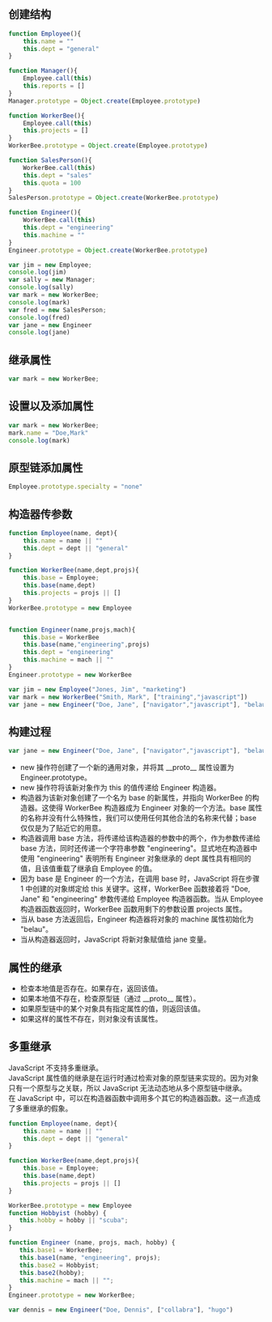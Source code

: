 ## 创建结构
```javascript
function Employee(){
    this.name = ""
    this.dept = "general"
}

function Manager(){
    Employee.call(this)
    this.reports = []
}
Manager.prototype = Object.create(Employee.prototype)

function WorkerBee(){
    Employee.call(this)
    this.projects = []
}
WorkerBee.prototype = Object.create(Employee.prototype)

function SalesPerson(){
    WorkerBee.call(this)
    this.dept = "sales"
    this.quota = 100
}
SalesPerson.prototype = Object.create(WorkerBee.prototype)

function Engineer(){
    WorkerBee.call(this)
    this.dept = "engineering"
    this.machine = ""
}
Engineer.prototype = Object.create(WorkerBee.prototype)

var jim = new Employee;
console.log(jim)
var sally = new Manager;
console.log(sally)
var mark = new WorkerBee;
console.log(mark)
var fred = new SalesPerson;
console.log(fred)
var jane = new Engineer
console.log(jane)
```

## 继承属性
```javascript
var mark = new WorkerBee;
```
## 设置以及添加属性
```javascript
var mark = new WorkerBee;
mark.name = "Doe,Mark"
console.log(mark)
```

## 原型链添加属性
```javascript
Employee.prototype.specialty = "none"
```

## 构造器传参数
```javascript
function Employee(name, dept){
    this.name = name || ""
    this.dept = dept || "general"
}

function WorkerBee(name,dept,projs){
    this.base = Employee;
    this.base(name,dept)
    this.projects = projs || []
}
WorkerBee.prototype = new Employee


function Engineer(name,projs,mach){
    this.base = WorkerBee
    this.base(name,"engineering",projs)
    this.dept = "engineering"
    this.machine = mach || ""
}
Engineer.prototype = new WorkerBee

var jim = new Employee("Jones, Jim", "marketing")
var mark = new WorkerBee("Smith, Mark", ["training","javascript"])
var jane = new Engineer("Doe, Jane", ["navigator","javascript"], "belau")
```

## 构建过程
```javascript
var jane = new Engineer("Doe, Jane", ["navigator","javascript"], "belau")
```
- new 操作符创建了一个新的通用对象，并将其 \_\_proto\_\_ 属性设置为 Engineer.prototype。
- new 操作符将该新对象作为 this 的值传递给 Engineer 构造器。
- 构造器为该新对象创建了一个名为 base 的新属性，并指向 WorkerBee 的构造器。这使得 WorkerBee 构造器成为 Engineer 对象的一个方法。base 属性的名称并没有什么特殊性，我们可以使用任何其他合法的名称来代替；base 仅仅是为了贴近它的用意。
- 构造器调用 base 方法，将传递给该构造器的参数中的两个，作为参数传递给 base 方法，同时还传递一个字符串参数  "engineering"。显式地在构造器中使用 "engineering" 表明所有 Engineer 对象继承的 dept 属性具有相同的值，且该值重载了继承自 Employee 的值。
- 因为 base 是 Engineer 的一个方法，在调用 base 时，JavaScript 将在步骤 1 中创建的对象绑定给 this 关键字。这样，WorkerBee 函数接着将 "Doe, Jane" 和 "engineering" 参数传递给 Employee 构造器函数。当从 Employee 构造器函数返回时，WorkerBee 函数用剩下的参数设置 projects 属性。
- 当从 base 方法返回后，Engineer 构造器将对象的 machine 属性初始化为 "belau"。
- 当从构造器返回时，JavaScript 将新对象赋值给 jane 变量。

## 属性的继承
- 检查本地值是否存在。如果存在，返回该值。
- 如果本地值不存在，检查原型链（通过 \_\_proto\_\_ 属性）。
- 如果原型链中的某个对象具有指定属性的值，则返回该值。
- 如果这样的属性不存在，则对象没有该属性。

## 多重继承
JavaScript 不支持多重继承。<br>
JavaScript 属性值的继承是在运行时通过检索对象的原型链来实现的。因为对象只有一个原型与之关联，所以 JavaScript 无法动态地从多个原型链中继承。<br>
在 JavaScript 中，可以在构造器函数中调用多个其它的构造器函数。这一点造成了多重继承的假象。

```javascript
function Employee(name, dept){
    this.name = name || ""
    this.dept = dept || "general"
}

function WorkerBee(name,dept,projs){
    this.base = Employee;
    this.base(name,dept)
    this.projects = projs || []
}

WorkerBee.prototype = new Employee
function Hobbyist (hobby) {
   this.hobby = hobby || "scuba";
}

function Engineer (name, projs, mach, hobby) {
   this.base1 = WorkerBee;
   this.base1(name, "engineering", projs);
   this.base2 = Hobbyist;
   this.base2(hobby);
   this.machine = mach || "";
}
Engineer.prototype = new WorkerBee;

var dennis = new Engineer("Doe, Dennis", ["collabra"], "hugo")
```